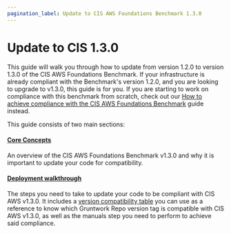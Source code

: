 ```yaml
---
pagination_label: Update to CIS AWS Foundations Benchmark 1.3.0
---
```


# Update to CIS 1.3.0

This guide will walk you through how to update from version 1.2.0 to version 1.3.0 of the CIS AWS Foundations Benchmark.
If your infrastructure is already compliant with the Benchmark's version 1.2.0, and you are looking to upgrade to v1.3.0,
this guide is for you. If you are starting to work on compliance with this benchmark from scratch, check out our
[How to achieve compliance with the CIS AWS Foundations Benchmark](/guides/build-it-yourself/achieve-compliance/) guide instead.

This guide consists of two main sections:

<div className="dlist">

#### [Core Concepts](./core-concepts.md)

An overview of the CIS AWS Foundations Benchmark v1.3.0 and why it is important to update your code for compatibility.

#### [Deployment walkthrough](./deployment-walkthrough/step-1-update-references-to-the-gruntwork-infrastructure-as-code-library.md)

The steps you need to take to update your code to be compliant with CIS AWS v1.3.0. It includes a
[version compatibility table](./deployment-walkthrough/step-1-update-references-to-the-gruntwork-infrastructure-as-code-library.md#compatibility-table) you can use as a reference to know which Gruntwork Repo version
tag is compatible with CIS AWS v1.3.0, as well as the manuals step you need to perform to achieve said compliance.

</div>


<!-- ##DOCS-SOURCER-START
{"sourcePlugin":"local-copier","hash":"7a21cb387673386ab7175df2fe650b7e"}
##DOCS-SOURCER-END -->
